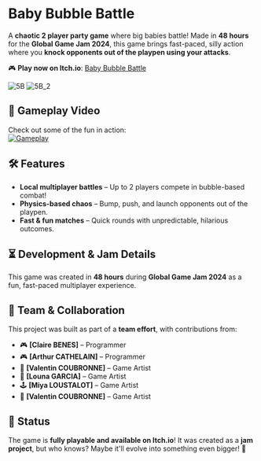 # Baby Bubble Battle  

A **chaotic 2 player party game** where big babies battle! Made in **48 hours** for the **Global Game Jam 2024**, this game brings fast-paced, silly action where you **knock opponents out of the playpen using your attacks**.  

🎮 **Play now on Itch.io**: [Baby Bubble Battle](https://miya-loustalot.itch.io/baby-bubble-battle)  

![5B](https://github.com/user-attachments/assets/33770500-2fb6-43a0-bae8-08fae01a405a)
![5B_2](https://github.com/user-attachments/assets/a011c557-f20e-41aa-ab36-f74170b85aa2)

## 🎥 Gameplay Video  

Check out some of the fun in action:  
[![Gameplay](https://img.youtube.com/vi/T6x-f3ozjLE/0.jpg)](https://youtu.be/T6x-f3ozjLE)  

## 🛠️ Features  

- **Local multiplayer battles** – Up to 2 players compete in bubble-based combat!  
- **Physics-based chaos** – Bump, push, and launch opponents out of the playpen.  
- **Fast & fun matches** – Quick rounds with unpredictable, hilarious outcomes.  

## ⏳ Development & Jam Details  

This game was created in **48 hours** during **Global Game Jam 2024** as a fun, fast-paced multiplayer experience.  

## 👥 Team & Collaboration  

This project was built as part of a **team effort**, with contributions from:  

- 🎮 **[Claire BENES]** – Programmer
- 🎮 **[Arthur CATHELAIN]** – Programmer
- 🎨 **[Valentin COUBRONNE]** – Game Artist
- 🎨 **[Louna GARCIA]** – Game Artist
- 🕹️ **[Miya LOUSTALOT]** – Game Artist
- 🎨 **[Valentin COUBRONNE]** – Game Artist

## 📌 Status  

The game is **fully playable and available on Itch.io**! It was created as a **jam project**, but who knows? Maybe it'll evolve into something even bigger! 🎈  
